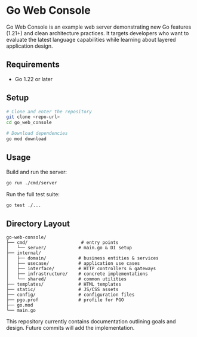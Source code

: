 # Go Web Console

Go Web Console is an example web server demonstrating new Go features (1.21+)
and clean architecture practices. It targets developers who want to evaluate the
latest language capabilities while learning about layered application design.

## Requirements

- Go 1.22 or later

## Setup

```bash
# Clone and enter the repository
git clone <repo-url>
cd go_web_console

# Download dependencies
go mod download
```

## Usage

Build and run the server:

```bash
go run ./cmd/server
```

Run the full test suite:

```bash
go test ./...
```

## Directory Layout

```
go-web-console/
├── cmd/                    # entry points
│   └── server/            # main.go & DI setup
├── internal/
│   ├── domain/            # business entities & services
│   ├── usecase/           # application use cases
│   ├── interface/         # HTTP controllers & gateways
│   ├── infrastructure/    # concrete implementations
│   └── shared/            # common utilities
├── templates/             # HTML templates
├── static/                # JS/CSS assets
├── config/                # configuration files
├── pgo.prof               # profile for PGO
├── go.mod
└── main.go
```

This repository currently contains documentation outlining goals and design.
Future commits will add the implementation.
